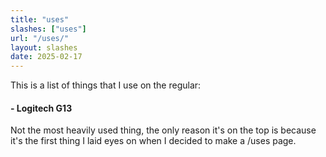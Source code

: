 ```yaml
---
title: "uses"
slashes: ["uses"]
url: "/uses/"
layout: slashes
date: 2025-02-17
---
```


This is a list of things that I use on the regular:

#### - Logitech G13

Not the most heavily used thing, the only reason it's on the top is because it's the first thing I laid eyes on when I decided to make a /uses page.
